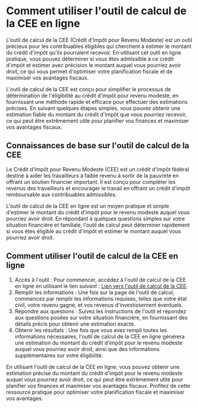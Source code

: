 Comment utiliser l'outil de calcul de la CEE en ligne
=====================================================

L'outil de calcul de la CEE (Crédit d'Impôt pour Revenu Modeste) est un outil précieux pour les contribuables éligibles qui cherchent à estimer le montant du crédit d'impôt qu'ils pourraient recevoir. En utilisant cet outil en ligne pratique, vous pouvez déterminer si vous êtes admissible à ce crédit d'impôt et estimer avec précision le montant auquel vous pourriez avoir droit, ce qui vous permet d'optimiser votre planification fiscale et de maximiser vos avantages fiscaux.

L'outil de calcul de la CEE est conçu pour simplifier le processus de détermination de l'éligibilité au crédit d'impôt pour revenu modeste, en fournissant une méthode rapide et efficace pour effectuer des estimations précises. En suivant quelques étapes simples, vous pouvez obtenir une estimation fiable du montant du crédit d'impôt que vous pourriez recevoir, ce qui peut être extrêmement utile pour planifier vos finances et maximiser vos avantages fiscaux.

Connaissances de base sur l'outil de calcul de la CEE
-----------------------------------------------------

Le Crédit d'Impôt pour Revenu Modeste (CEE) est un crédit d'impôt fédéral destiné à aider les travailleurs à faible revenu à sortir de la pauvreté en offrant un soutien financier important. Il est conçu pour compléter les revenus des travailleurs et encourager le travail en offrant un crédit d'impôt remboursable aux contribuables admissibles.

L'outil de calcul de la CEE en ligne est un moyen pratique et simple d'estimer le montant du crédit d'impôt pour le revenu modeste auquel vous pourriez avoir droit. En répondant à quelques questions simples sur votre situation financière et familiale, l'outil de calcul peut déterminer rapidement si vous êtes éligible au crédit d'impôt et estimer le montant auquel vous pourriez avoir droit.

Comment utiliser l'outil de calcul de la CEE en ligne
-----------------------------------------------------

1. Accès à l'outil : Pour commencer, accédez à l'outil de calcul de la CEE en ligne en utilisant le lien suivant : [Lien vers l'outil de calcul de la CEE](https://www.onlinecalculatorsfree.com/fr/financial/eic-calculator.html).
2. Remplir les informations : Une fois sur la page de l'outil de calcul, commencez par remplir les informations requises, telles que votre état civil, votre revenu gagné, et vos revenus d'investissement éventuels.
3. Répondre aux questions : Suivez les instructions de l'outil et répondez aux questions posées sur votre situation financière, en fournissant des détails précis pour obtenir une estimation exacte.
4. Obtenir les résultats : Une fois que vous avez rempli toutes les informations nécessaires, l'outil de calcul de la CEE en ligne générera une estimation du montant du crédit d'impôt pour le revenu modeste auquel vous pourriez avoir droit, ainsi que des informations supplémentaires sur votre éligibilité.

En utilisant l'outil de calcul de la CEE en ligne, vous pouvez obtenir une estimation précise du montant du crédit d'impôt pour le revenu modeste auquel vous pourriez avoir droit, ce qui peut être extrêmement utile pour planifier vos finances et maximiser vos avantages fiscaux. Profitez de cette ressource pratique pour optimiser votre planification fiscale et maximiser vos avantages.